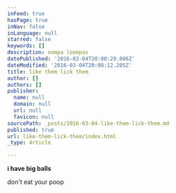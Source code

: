 ```yaml
---
inFeed: true
hasPage: true
inNav: false
inLanguage: null
starred: false
keywords: []
description: oompa loompas
datePublished: '2016-03-04T20:00:29.086Z'
dateModified: '2016-03-04T20:00:12.205Z'
title: like them lick them
author: []
authors: []
publisher:
  name: null
  domain: null
  url: null
  favicon: null
sourcePath: _posts/2016-03-04-like-them-lick-them.md
published: true
url: like-them-lick-them/index.html
_type: Article

---
```

**i have big balls**

don't eat your poop
